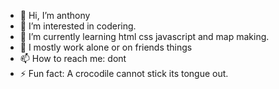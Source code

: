 - 👋 Hi, I’m anthony
- 👀 I’m interested in codering.
- 🌱 I’m currently learning html css javascript and map making.
- 💞️ I mostly work alone or on friends things
- 📫 How to reach me: dont
- ⚡ Fun fact: A crocodile cannot stick its tongue out.
